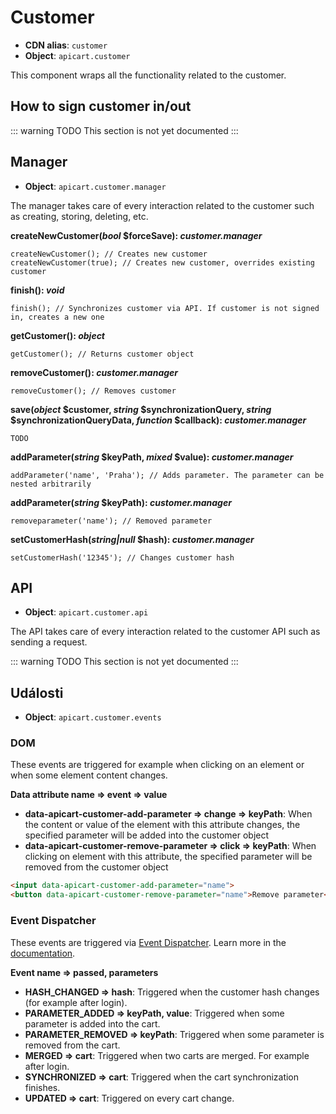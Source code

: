 # Customer
- **CDN alias**: `customer`
- **Object**: `apicart.customer`

This component wraps all the functionality related to the customer.

## How to sign customer in/out
::: warning TODO
This section is not yet documented
:::

## Manager
- **Object**: `apicart.customer.manager`

The manager takes care of every interaction related to the customer such as creating, storing, deleting, etc.

**createNewCustomer(*bool* $forceSave): *customer.manager***
```JS
createNewCustomer(); // Creates new customer
createNewCustomer(true); // Creates new customer, overrides existing customer
```

**finish(): *void***
```JS
finish(); // Synchronizes customer via API. If customer is not signed in, creates a new one
```

**getCustomer(): *object***
```JS
getCustomer(); // Returns customer object
```

**removeCustomer(): *customer.manager***
```JS
removeCustomer(); // Removes customer
```

**save(*object* $customer, *string* $synchronizationQuery, *string* $synchronizationQueryData, *function* $callback): *customer.manager***
```JS
TODO
```

**addParameter(*string* $keyPath, *mixed* $value): *customer.manager***
```JS
addParameter('name', 'Praha'); // Adds parameter. The parameter can be nested arbitrarily
```

**addParameter(*string* $keyPath): *customer.manager***
```JS
removeparameter('name'); // Removed parameter
```

**setCustomerHash(*string|null* $hash): *customer.manager***
```JS
setCustomerHash('12345'); // Changes customer hash
```

## API
- **Object**: `apicart.customer.api`

The API takes care of every interaction related to the customer API such as sending a request.

::: warning TODO
This section is not yet documented
:::

## Události
- **Object**: `apicart.customer.events`

### DOM
These events are triggered for example when clicking on an element or when some element content changes.

**Data attribute name => event => value**
- **data-apicart-customer-add-parameter => change => keyPath**: When the content or value of the element with this attribute changes, the specified parameter will be added into the customer object
- **data-apicart-customer-remove-parameter => click => keyPath**: When clicking on element with this attribute, the specified parameter will be removed from the customer object

```HTML
<input data-apicart-customer-add-parameter="name">
<button data-apicart-customer-remove-parameter="name">Remove parameter</button>
```

### Event Dispatcher
These events are triggered via [Event Dispatcher](https://github.com/apicart/js-utils#event-dispatcher-utilseventdispatcher).
Learn more in the [documentation](/event-dispatcher.html).

**Event name => passed, parameters**
- **HASH_CHANGED => hash**: Triggered when the customer hash changes (for example after login).
- **PARAMETER_ADDED => keyPath, value**: Triggered when some parameter is added into the cart.
- **PARAMETER_REMOVED => keyPath**: Triggered when some parameter is removed from the cart.
- **MERGED => cart**: Triggered when two carts are merged. For example after login.
- **SYNCHRONIZED => cart**: Triggered when the cart synchronization finishes.
- **UPDATED => cart**: Triggered on every cart change.
